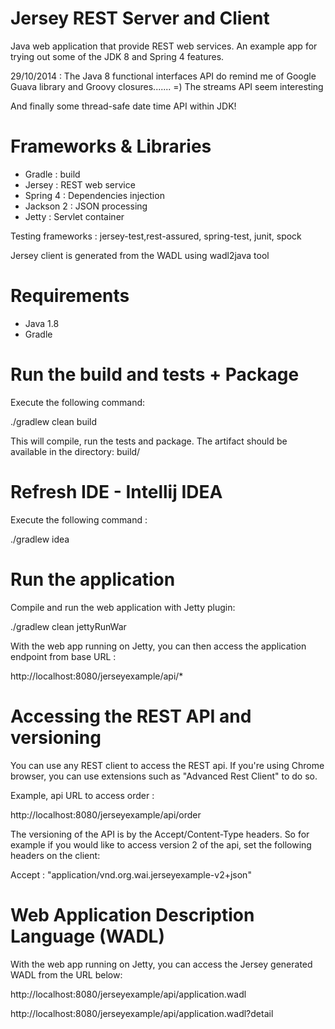 Jersey REST Server and Client
================================================
Java web application that provide REST web services.
An example app for trying out some of the JDK 8 and Spring 4 features.

29/10/2014 : The Java 8 functional interfaces API do remind me of Google Guava library and Groovy closures.......  =)
The streams API seem interesting

And finally some thread-safe date time API within JDK!

Frameworks & Libraries
======================
* Gradle    : build
* Jersey    : REST web service
* Spring 4  : Dependencies injection
* Jackson 2 : JSON processing
* Jetty     : Servlet container

Testing frameworks : jersey-test,rest-assured, spring-test, junit, spock

Jersey client is generated from the WADL using wadl2java tool

Requirements
============
* Java 1.8
* Gradle



Run the build and tests + Package
===============================
Execute the following command:

./gradlew clean build

This will compile, run the tests and package.
The artifact should be available in the directory: build/


Refresh IDE - Intellij IDEA
============================
Execute the following command :

./gradlew idea



Run the application
==============
Compile and run the web application with Jetty plugin:

./gradlew clean jettyRunWar

With the web app running on Jetty, you can then access the application endpoint from base URL :

http://localhost:8080/jerseyexample/api/*



Accessing the REST API and versioning
======================================
You can use any REST client to access the REST api. If you're using Chrome browser, you can use extensions such as "Advanced Rest Client" to do so.

Example, api URL to access order :

http://localhost:8080/jerseyexample/api/order

The versioning of the API is by the  Accept/Content-Type headers. So for example if you would like to access version 2 of the api, set the following headers on the client:

Accept : "application/vnd.org.wai.jerseyexample-v2+json"


Web Application Description Language (WADL)
=============================================
With the web app running on Jetty, you can access the Jersey generated WADL from the URL below:

http://localhost:8080/jerseyexample/api/application.wadl


http://localhost:8080/jerseyexample/api/application.wadl?detail

